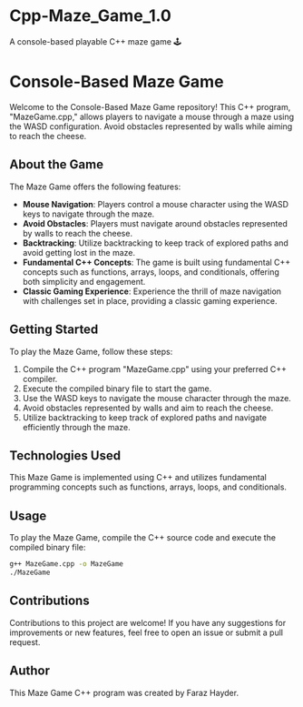 # Cpp-Maze_Game_1.0
A console-based playable C++ maze game 🕹️ 

# Console-Based Maze Game
Welcome to the Console-Based Maze Game repository! This C++ program, "MazeGame.cpp," allows players to navigate a mouse through a maze using the WASD configuration. Avoid obstacles represented by walls while aiming to reach the cheese.

## About the Game
The Maze Game offers the following features:
- **Mouse Navigation**: Players control a mouse character using the WASD keys to navigate through the maze.
- **Avoid Obstacles**: Players must navigate around obstacles represented by walls to reach the cheese.
- **Backtracking**: Utilize backtracking to keep track of explored paths and avoid getting lost in the maze.
- **Fundamental C++ Concepts**: The game is built using fundamental C++ concepts such as functions, arrays, loops, and conditionals, offering both simplicity and engagement.
- **Classic Gaming Experience**: Experience the thrill of maze navigation with challenges set in place, providing a classic gaming experience.

## Getting Started
To play the Maze Game, follow these steps:
1. Compile the C++ program "MazeGame.cpp" using your preferred C++ compiler.
2. Execute the compiled binary file to start the game.
3. Use the WASD keys to navigate the mouse character through the maze.
4. Avoid obstacles represented by walls and aim to reach the cheese.
5. Utilize backtracking to keep track of explored paths and navigate efficiently through the maze.

## Technologies Used
This Maze Game is implemented using C++ and utilizes fundamental programming concepts such as functions, arrays, loops, and conditionals.

## Usage
To play the Maze Game, compile the C++ source code and execute the compiled binary file:

```bash
g++ MazeGame.cpp -o MazeGame
./MazeGame
```

## Contributions
Contributions to this project are welcome! If you have any suggestions for improvements or new features, feel free to open an issue or submit a pull request.

## Author
This Maze Game C++ program was created by Faraz Hayder.
